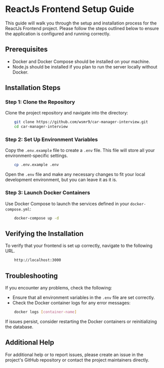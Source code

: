 # ReactJs Frontend Setup Guide

This guide will walk you through the setup and installation process for the ReactJs Frontend project. Please follow the steps outlined below to ensure the application is configured and running correctly.

## Prerequisites

- Docker and Docker Compose should be installed on your machine.
- Node.js should be installed if you plan to run the server locally without Docker.

## Installation Steps

### Step 1: Clone the Repository

Clone the project repository and navigate into the directory:

```bash
    git clone https://github.com/wsmr9/car-manager-interview.git
    cd car-manager-interview
```

### Step 2: Set Up Environment Variables

Copy the `.env.example` file to create a `.env` file. This file will store all your environment-specific settings.

```bash
    cp .env.example .env
```

Open the `.env` file and make any necessary changes to fit your local development environment, but you can leave it as it is.


### Step 3: Launch Docker Containers


Use Docker Compose to launch the services defined in your `docker-compose.yml`:

```bash
    docker-compose up -d
```

Verifying the Installation
--------------------------

To verify that your frontend is set up correctly, navigate to the following URL.

```bash
    http://localhost:3000
```

Troubleshooting
---------------

If you encounter any problems, check the following:
- Ensure that all environment variables in the `.env` file are set correctly.
- Check the Docker container logs for any error messages:

```bash
    docker logs [container-name]
```

If issues persist, consider restarting the Docker containers or reinitializing the database.

Additional Help
---------------

For additional help or to report issues, please create an issue in the project's GitHub repository or contact the project maintainers directly.
